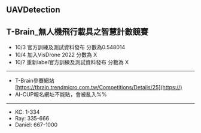 UAVDetection
---
T-Brain_無人機飛行載具之智慧計數競賽
---
* 10/3 官方訓練及測試資料發布 分數為0.548014
* 10/4 加入VisDrone 2022 分數為 X
* 10/? 重新label官方訓練及測試資料發布 分數為 X
---
* T-Brain參賽網站
[https://tbrain.trendmicro.com.tw/Competitions/Details/25](https://)
* AI-CUP報名網址不能貼，會被亂入%%
---
* KC: 	1-334
* Ray: 	335-666
* Daniel:	667-1000
